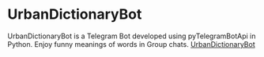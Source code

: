 # UrbanDictionaryBot
UrbanDictionaryBot is a Telegram Bot developed using pyTelegramBotApi in Python. Enjoy funny meanings of words in Group chats.
[UrbanDictionaryBot](https://raw.githubusercontent.com/w3Abhishek/LocalHost/master/20210410_145811_0000.png)
